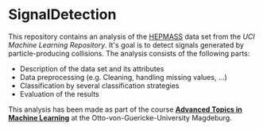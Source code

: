 # SignalDetection

This repository contains an analysis of the [HEPMASS](archive.ics.uci.edu/ml/datasets/HEPMASS) data set from the _UCI Machine Learning Repository_. It's goal is to detect signals generated by particle-producing collisions. The analysis consists of the following parts:

* Description of the data set and its attributes
* Data preprocessing (e.g. Cleaning, handling missing values, ...)
* Classification by several classification strategies
* Evaluation of the results

This analysis has been made as part of the course [__Advanced Topics in Machine Learning__](http://www.findke.ovgu.de/findke/en/Studies/Courses/Summer+Term+2017/Advanced+Topics+in+Machine+Learning.html) at the Otto-von-Guericke-University Magdeburg.
